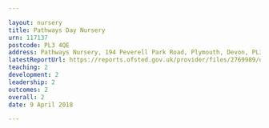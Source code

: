 ```yaml
---

layout: nursery
title: Pathways Day Nursery
urn: 117137
postcode: PL3 4QE
address: Pathways Nursery, 194 Peverell Park Road, Plymouth, Devon, PL3 4QE
latestReportUrl: https://reports.ofsted.gov.uk/provider/files/2769989/urn/117137.pdf
teaching: 2
development: 2
leadership: 2
outcomes: 2
overall: 2
date: 9 April 2018

---
```

